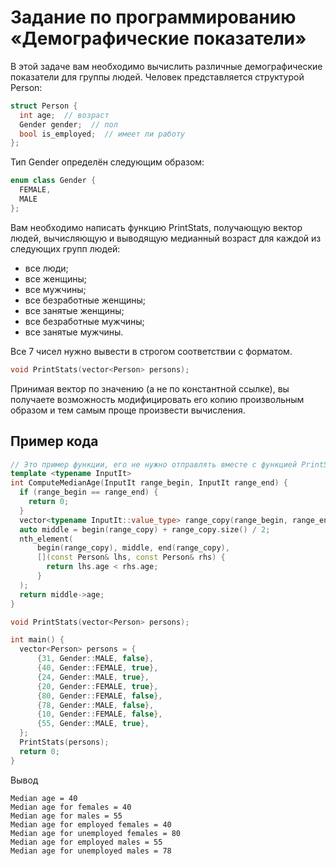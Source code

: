 # Задание по программированию «Демографические показатели»

В этой задаче вам необходимо вычислить различные демографические показатели для группы людей. Человек представляется структурой Person:
```cpp
struct Person {
  int age;  // возраст
  Gender gender;  // пол
  bool is_employed;  // имеет ли работу
};
```

Тип Gender определён следующим образом:
```cpp
enum class Gender {
  FEMALE,
  MALE
};
```

Вам необходимо написать функцию PrintStats, получающую вектор людей, вычисляющую и выводящую медианный возраст для каждой из следующих групп людей:
- все люди;
- все женщины;
- все мужчины;
- все безработные женщины;
- все занятые женщины;
- все безработные мужчины;
- все занятые мужчины.

Все 7 чисел нужно вывести в строгом соответствии с форматом.
```cpp
void PrintStats(vector<Person> persons);
```

Принимая вектор по значению (а не по константной ссылке), вы получаете возможность модифицировать его копию произвольным образом и тем самым проще произвести вычисления.

## Пример кода

```cpp
// Это пример функции, его не нужно отправлять вместе с функцией PrintStats
template <typename InputIt>
int ComputeMedianAge(InputIt range_begin, InputIt range_end) {
  if (range_begin == range_end) {
    return 0;
  }
  vector<typename InputIt::value_type> range_copy(range_begin, range_end);
  auto middle = begin(range_copy) + range_copy.size() / 2;
  nth_element(
      begin(range_copy), middle, end(range_copy),
      [](const Person& lhs, const Person& rhs) {
        return lhs.age < rhs.age;
      }
  );
  return middle->age;
}

void PrintStats(vector<Person> persons);

int main() {
  vector<Person> persons = {
      {31, Gender::MALE, false},
      {40, Gender::FEMALE, true},
      {24, Gender::MALE, true},
      {20, Gender::FEMALE, true},
      {80, Gender::FEMALE, false},
      {78, Gender::MALE, false},
      {10, Gender::FEMALE, false},
      {55, Gender::MALE, true},
  };
  PrintStats(persons);
  return 0;
}
```

Вывод
```commandline
Median age = 40
Median age for females = 40
Median age for males = 55
Median age for employed females = 40
Median age for unemployed females = 80
Median age for employed males = 55
Median age for unemployed males = 78
```
